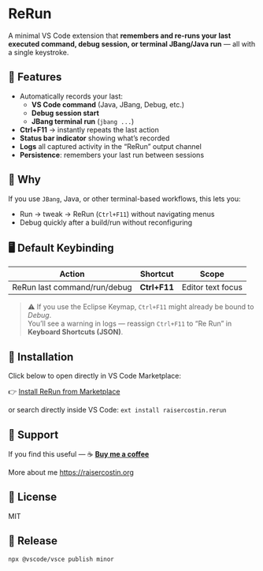 # ReRun

A minimal VS Code extension that **remembers and re-runs your last executed command, debug session, or terminal JBang/Java run** — all with a single keystroke.

## 🚀 Features

- Automatically records your last:
  - **VS Code command** (Java, JBang, Debug, etc.)
  - **Debug session start**
  - **JBang terminal run** (`jbang ...`)
- **Ctrl+F11** → instantly repeats the last action
- **Status bar indicator** showing what’s recorded
- **Logs** all captured activity in the “ReRun” output channel
- **Persistence**: remembers your last run between sessions

## 🧠 Why
If you use `JBang`, Java, or other terminal-based workflows, this lets you:
- Run → tweak → ReRun (`Ctrl+F11`) without navigating menus
- Debug quickly after a build/run without reconfiguring

## 🖥️ Default Keybinding

| Action | Shortcut | Scope |
|---------|-----------|--------|
| ReRun last command/run/debug | **Ctrl+F11** | Editor text focus |

> ⚠️ If you use the Eclipse Keymap, `Ctrl+F11` might already be bound to *Debug*.  
> You’ll see a warning in logs — reassign `Ctrl+F11` to “Re Run” in **Keyboard Shortcuts (JSON)**.

## 🧰 Installation

Click below to open directly in VS Code Marketplace:

👉 [Install ReRun from Marketplace](https://marketplace.visualstudio.com/items?itemName=raisercostin.rerun)

or search directly inside VS Code:
`ext install raisercostin.rerun`

## 💸 Support

If you find this useful —
☕ [**Buy me a coffee**](https://buymeacoffee.com/raisercostin)

More about me https://raisercostin.org

## 🔧 License

MIT

## 🧰 Release

`npx @vscode/vsce publish minor`
